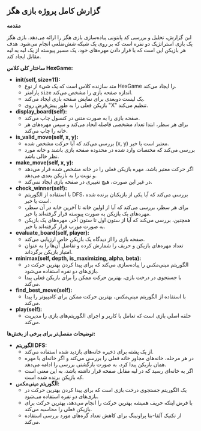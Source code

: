 ## گزارش کامل پروژه بازی هگز

**مقدمه**

این گزارش، تحلیل و بررسی کد پایتونی پیاده‌سازی بازی هگز را ارائه می‌دهد. بازی هگز یک بازی استراتژیک دو نفره است که بر روی یک شبکه شش‌ضلعی انجام می‌شود. هدف هر بازیکن این است که با قرار دادن مهره‌های خود، یک مسیر پیوسته از یک لبه به لبه مقابل ایجاد کند.

**ساختار کلی کلاس HexGame:**

* **__init__(self, size=11):**
    * متد سازنده کلاس است که یک شیء از نوع HexGame را ایجاد می‌کند.
    * پارامتر `size` اندازه صفحه بازی را مشخص می‌کند.
    * یک لیست دوبعدی برای نمایش صفحه بازی ایجاد می‌کند.
    * بازیکن فعلی را به طور پیش‌فرض روی "X" تنظیم می‌کند.
* **display_board(self):**
    * صفحه بازی را به صورت متنی در کنسول چاپ می‌کند.
    * برای هر سطر، ابتدا تعداد مشخصی فاصله ایجاد می‌کند و سپس مهره‌های هر خانه را چاپ می‌کند.
* **is_valid_move(self, x, y):**
    * بررسی می‌کند که آیا حرکت مشخص شده (x, y) معتبر است یا خیر.
    * بررسی می‌کند که مختصات وارد شده در محدوده صفحه بازی باشند و خانه مورد نظر خالی باشد.
* **make_move(self, x, y):**
    * اگر حرکت معتبر باشد، مهره بازیکن فعلی را در خانه مشخص شده قرار می‌دهد و نوبت را به بازیکن بعدی می‌دهد.
    * در غیر این صورت، هیچ تغییری در صفحه بازی ایجاد نمی‌کند.
* **check_winner(self):**
    * با استفاده از الگوریتم DFS، بررسی می‌کند که آیا یکی از بازیکنان برنده شده است یا خیر.
    * برای هر سطر، بررسی می‌کند که آیا از اولین خانه تا آخرین خانه در آن سطر، مهره‌های یک بازیکن به صورت پیوسته قرار گرفته‌اند یا خیر.
    * همچنین، بررسی می‌کند که آیا از ستون اول تا ستون آخر، مهره‌های یک بازیکن به صورت مورب قرار گرفته‌اند یا خیر.
* **evaluate_board(self, player):**
    * صفحه بازی را از دیدگاه یک بازیکن خاص ارزیابی می‌کند.
    * تعداد مهره‌های بازیکن و حریف را شمارش کرده و تفاضل آن‌ها را به عنوان امتیاز بازیکن برگرداند.
* **minimax(self, depth, is_maximizing, alpha, beta):**
    * الگوریتم مینی‌مکس را پیاده‌سازی می‌کند که برای پیدا کردن بهترین حرکت در بازی‌های دو نفره استفاده می‌شود.
    * با جستجوی در درخت بازی، بهترین حرکت ممکن را برای بازیکن فعلی پیدا می‌کند.
* **find_best_move(self):**
    * با استفاده از الگوریتم مینی‌مکس، بهترین حرکت ممکن برای کامپیوتر را پیدا می‌کند.
* **play(self):**
    * حلقه اصلی بازی است که تعامل با کاربر و اجرای الگوریتم‌های بازی را مدیریت می‌کند.

**توضیحات مفصل‌تر برای برخی از بخش‌ها:**

* **الگوریتم DFS:**
    * از یک پشته برای ذخیره خانه‌های بازدید شده استفاده می‌کند.
    * در هر مرحله، خانه‌های مجاور خانه فعلی را بررسی می‌کند و اگر خانه‌ای با مهره همان بازیکن پیدا کرد، به صورت بازگشتی بررسی را ادامه می‌دهد.
    * اگر به خانه‌ای رسید که در لبه مقابل صفحه قرار داشته باشد، به این معنی است که بازیکن برنده شده است.
* **الگوریتم مینی‌مکس:**
    * یک الگوریتم جستجوی درخت بازی است که برای پیدا کردن بهترین حرکت در بازی‌های دو نفره استفاده می‌شود.
    * با فرض اینکه حریف همیشه بهترین حرکت را انجام می‌دهد، بهترین حرکت برای بازیکن فعلی را محاسبه می‌کند.
    * از تکنیک آلفا-بتا پراونینگ برای کاهش تعداد گره‌های مورد بررسی استفاده می‌کند.

